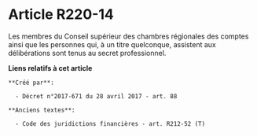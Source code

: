 # Article R220-14

Les membres du Conseil supérieur des chambres régionales des comptes ainsi que les personnes qui, à un titre quelconque,
assistent aux délibérations sont tenus au secret professionnel.

**Liens relatifs à cet article**

	**Créé par**:

	  - Décret n°2017-671 du 28 avril 2017 - art. 88

	**Anciens textes**:

	  - Code des juridictions financières - art. R212-52 (T)
